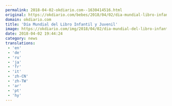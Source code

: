 ```yaml
---
permalink: 2018-04-02-okdiario.com--1630414516.html
original: https://okdiario.com/bebes/2018/04/02/dia-mundial-libro-infantil-juvenil-2055639
domain: okdiario.com
title: 'Día Mundial del Libro Infantil y Juvenil'
image: https://okdiario.com/img/2018/04/02/dia-mundial-del-libro-infantil-y-juvenil.jpg
date: 2018-04-02 19:44:24
category: news
translations: 
 - 'en'
 - 'de'
 - 'ru'
 - 'ja'
 - 'fr'
 - 'it'
 - 'zh-CN'
 - 'zh-TW'
 - 'ar'
 - 'pt'
 - 'hy'
---
```


